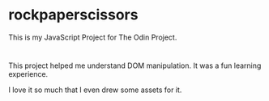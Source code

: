 # rockpaperscissors 

This is my JavaScript Project for The Odin Project.

#

This project helped me understand DOM manipulation. It was a fun learning experience.

I love it so much that I even drew some assets for it.
